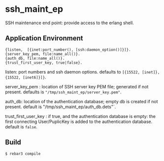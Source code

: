 ssh_maint_ep
=====

SSH maintenance end point: provide access to the erlang shell.

Application Environment
-----
~~~~
{listen,  [{inet:port_number(), [ssh:daemon_option()]}]}.
{server_key_pem, file:name_all()}.
{auth_db, file:name_all()}.
{trust_first_user_key, true|false}.
~~~~

listen: port numbers and ssh daemon options.
defaults to `[{15522, [inet]}, {15522, [inet6]}]}`.

server_key_pem : location of SSH server key PEM file; generated if not present.
defaults is  `"/tmp/ssh_maint_ep/server_key.pem"`.

auth_db: location of the authentication database; empty db is created if
not present. default is "/tmp/ssh_maint_ep/auth_db.dets"`.

trust_first_user_key : if true, and the authentication database is empty:
the first connecting User/PuplicKey is added to the authentication database.
default is `false`.

Build
-----

    $ rebar3 compile
